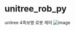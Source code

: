 # unitree_rob_py
unitree 4족보행 로봇 제어
![image](https://github.com/sohyeonAhn/unitree_rob_py/assets/128208130/76e3c5c6-1a04-4a80-8414-626b10694d04)
